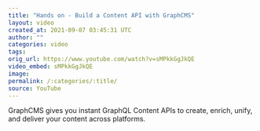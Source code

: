 ```yaml
---
title: "Hands on - Build a Content API with GraphCMS"
layout: video
created_at: 2021-09-07 03:45:31 UTC
author: ""
categories: video
tags: 
orig_url: https://www.youtube.com/watch?v=sMPkkGgJkQE
video_embed: sMPkkGgJkQE
image:
permalink: /:categories/:title/
source: YouTube
---
```

GraphCMS gives you instant GraphQL Content APIs to create, enrich, unify, and deliver your content across platforms.
